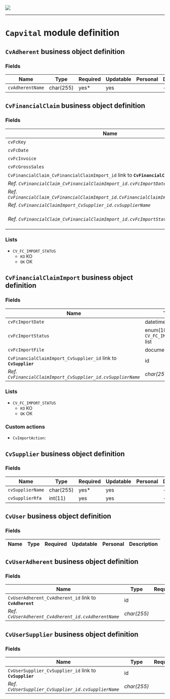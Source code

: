 <!--
 ___ _            _ _    _ _    __
/ __(_)_ __  _ __| (_)__(_) |_ /_/
\__ \ | '  \| '_ \ | / _| |  _/ -_)
|___/_|_|_|_| .__/_|_\__|_|\__\___|
            |_| 
-->
![](https://docs.simplicite.io//logos/logo250.png)
* * *

`Capvital` module definition
============================



`CvAdherent` business object definition
---------------------------------------



### Fields

| Name                                                         | Type                                     | Required | Updatable | Personal | Description                                                                      |
|--------------------------------------------------------------|------------------------------------------|----------|-----------|----------|----------------------------------------------------------------------------------|
| `cvAdherentName`                                             | char(255)                                | yes*     | yes       |          | -                                                                                |

`CvFinancialClaim` business object definition
---------------------------------------------



### Fields

| Name                                                         | Type                                     | Required | Updatable | Personal | Description                                                                      |
|--------------------------------------------------------------|------------------------------------------|----------|-----------|----------|----------------------------------------------------------------------------------|
| `cvFcKey`                                                    | char(255)                                | yes*     | yes       |          | -                                                                                |
| `cvFcDate`                                                   | date                                     | yes      | yes       |          | -                                                                                |
| `cvFcInvoice`                                                | char(255)                                | yes      | yes       |          | -                                                                                |
| `cvFcGrossSales`                                             | int(11)                                  | yes      | yes       |          | -                                                                                |
| `CvFinancialClaim_CvFinancialClaimImport_id` link to **`CvFinancialClaimImport`** | id                                       |          | yes       |          | -                                                                                |
| _Ref. `CvFinancialClaim_CvFinancialClaimImport_id.cvFcImportDate`_ | _datetime_                               |          |           |          | -                                                                                |
| _Ref. `CvFinancialClaim_CvFinancialClaimImport_id.CvFinancialClaimImport_CvSupplier_id`_ | _id_                                     |          |           |          | -                                                                                |
| _Ref. `CvFinancialClaimImport_CvSupplier_id.cvSupplierName`_ | _char(255)_                              |          |           |          | -                                                                                |
| _Ref. `CvFinancialClaim_CvFinancialClaimImport_id.cvFcImportStatus`_ | _enum(10) using `CV_FC_IMPORT_STATUS` list_ |          |           |          | -                                                                                |

### Lists

* `CV_FC_IMPORT_STATUS`
    - `KO` KO
    - `OK` OK

`CvFinancialClaimImport` business object definition
---------------------------------------------------



### Fields

| Name                                                         | Type                                     | Required | Updatable | Personal | Description                                                                      |
|--------------------------------------------------------------|------------------------------------------|----------|-----------|----------|----------------------------------------------------------------------------------|
| `cvFcImportDate`                                             | datetime                                 | yes*     | yes       |          | -                                                                                |
| `cvFcImportStatus`                                           | enum(10) using `CV_FC_IMPORT_STATUS` list | yes      | yes       |          | -                                                                                |
| `cvFcImportFile`                                             | document                                 |          | yes       |          | -                                                                                |
| `CvFinancialClaimImport_CvSupplier_id` link to **`CvSupplier`** | id                                       |          | yes       |          | -                                                                                |
| _Ref. `CvFinancialClaimImport_CvSupplier_id.cvSupplierName`_ | _char(255)_                              |          |           |          | -                                                                                |

### Lists

* `CV_FC_IMPORT_STATUS`
    - `KO` KO
    - `OK` OK

### Custom actions

* `CvImportAction`: 

`CvSupplier` business object definition
---------------------------------------



### Fields

| Name                                                         | Type                                     | Required | Updatable | Personal | Description                                                                      |
|--------------------------------------------------------------|------------------------------------------|----------|-----------|----------|----------------------------------------------------------------------------------|
| `cvSupplierName`                                             | char(255)                                | yes*     | yes       |          | -                                                                                |
| `cvSupplierRfa`                                              | int(11)                                  | yes      | yes       |          | -                                                                                |

`CvUser` business object definition
-----------------------------------



### Fields

| Name                                                         | Type                                     | Required | Updatable | Personal | Description                                                                      |
|--------------------------------------------------------------|------------------------------------------|----------|-----------|----------|----------------------------------------------------------------------------------|

`CvUserAdherent` business object definition
-------------------------------------------



### Fields

| Name                                                         | Type                                     | Required | Updatable | Personal | Description                                                                      |
|--------------------------------------------------------------|------------------------------------------|----------|-----------|----------|----------------------------------------------------------------------------------|
| `CvUserAdherent_CvAdherent_id` link to **`CvAdherent`**      | id                                       |          | yes       |          | -                                                                                |
| _Ref. `CvUserAdherent_CvAdherent_id.cvAdherentName`_         | _char(255)_                              |          |           |          | -                                                                                |

`CvUserSupplier` business object definition
-------------------------------------------



### Fields

| Name                                                         | Type                                     | Required | Updatable | Personal | Description                                                                      |
|--------------------------------------------------------------|------------------------------------------|----------|-----------|----------|----------------------------------------------------------------------------------|
| `CvUserSupplier_CvSupplier_id` link to **`CvSupplier`**      | id                                       |          | yes       |          | -                                                                                |
| _Ref. `CvUserSupplier_CvSupplier_id.cvSupplierName`_         | _char(255)_                              |          |           |          | -                                                                                |

